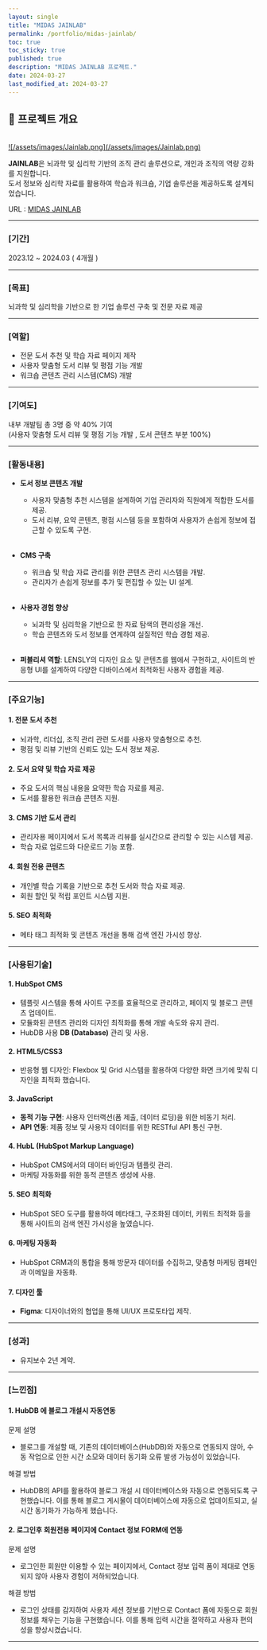 ```yaml
---
layout: single
title: "MIDAS JAINLAB"
permalink: /portfolio/midas-jainlab/
toc: true
toc_sticky: true
published: true
description: "MIDAS JAINLAB 프로젝트."
date: 2024-03-27
last_modified_at: 2024-03-27
---
```


## 📄 프로젝트 개요
<br/>
<a class="batimmage" href="/assets/images/Jainlab.png">
![/assets/images/Jainlab.png](/assets/images/Jainlab.png)
</a>

**JAINLAB**은 뇌과학 및 심리학 기반의 조직 관리 솔루션으로, 개인과 조직의 역량 강화를 지원합니다.  
도서 정보와 심리학 자료를 활용하여 학습과 워크숍, 기업 솔루션을 제공하도록 설계되었습니다.

URL : <a href="https://jainlab.im/" target="_blank">MIDAS JAINLAB</a>

---

### [기간] <br/>

2023.12 ~ 2024.03 ( 4개월 )

---

### [목표] <br/>

뇌과학 및 심리학을 기반으로 한 기업 솔루션 구축 및 전문 자료 제공

---

### [역할]

- 전문 도서 추천 및 학습 자료 페이지 제작
- 사용자 맞춤형 도서 리뷰 및 평점 기능 개발
- 워크숍 콘텐츠 관리 시스템(CMS) 개발

---

### [기여도] <br/>

내부 개발팀 총 3명 중 약 40% 기여  <br/> 
(사용자 맞춤형 도서 리뷰 및 평점 기능 개발 , 도서 콘텐츠 부분 100%)

---

### [활동내용]

- **도서 정보 콘텐츠 개발**  
    - 사용자 맞춤형 추천 시스템을 설계하여 기업 관리자와 직원에게 적합한 도서를 제공.  
    - 도서 리뷰, 요약 콘텐츠, 평점 시스템 등을 포함하여 사용자가 손쉽게 정보에 접근할 수 있도록 구현.
<br/><br/>  

- **CMS 구축**  
    - 워크숍 및 학습 자료 관리를 위한 콘텐츠 관리 시스템을 개발.  
    - 관리자가 손쉽게 정보를 추가 및 편집할 수 있는 UI 설계.
<br/><br/>  

- **사용자 경험 향상**  
    - 뇌과학 및 심리학을 기반으로 한 자료 탐색의 편리성을 개선.  
    - 학습 콘텐츠와 도서 정보를 연계하여 실질적인 학습 경험 제공. 
<br/><br/> 

- **퍼블리셔 역할**: LENSLY의 디자인 요소 및 콘텐츠를 웹에서 구현하고, 사이트의 반응형 UI를 설계하여 다양한 디바이스에서 최적화된 사용자 경험을 제공.

---

### [주요기능]

#### 1. **전문 도서 추천**  

- 뇌과학, 리더십, 조직 관리 관련 도서를 사용자 맞춤형으로 추천.  
- 평점 및 리뷰 기반의 신뢰도 있는 도서 정보 제공.

#### 2. **도서 요약 및 학습 자료 제공**  

- 주요 도서의 핵심 내용을 요약한 학습 자료를 제공.  
- 도서를 활용한 워크숍 콘텐츠 지원.

#### 3. **CMS 기반 도서 관리**  

- 관리자용 페이지에서 도서 목록과 리뷰를 실시간으로 관리할 수 있는 시스템 제공.  
- 학습 자료 업로드와 다운로드 기능 포함.

#### 4. **회원 전용 콘텐츠**  

- 개인별 학습 기록을 기반으로 추천 도서와 학습 자료 제공.  
- 회원 할인 및 적립 포인트 시스템 지원.

#### 5. **SEO 최적화**

- 메타 태그 최적화 및 콘텐츠 개선을 통해 검색 엔진 가시성 향상.

---

### [사용된기술] 

#### 1. **HubSpot CMS**

- 템플릿 시스템을 통해 사이트 구조를 효율적으로 관리하고, 페이지 및 블로그 콘텐츠 업데이트.
- 모듈화된 콘텐츠 관리와 디자인 최적화를 통해 개발 속도와 유지 관리.
- HubDB 사용 **DB (Database)** 관리 및 사용.

#### 2. **HTML5/CSS3**

- 반응형 웹 디자인: Flexbox 및 Grid 시스템을 활용하여 다양한 화면 크기에 맞춰 디자인을 최적화 했습니다.

#### 3. **JavaScript** 

- **동적 기능 구현**: 사용자 인터랙션(폼 제출, 데이터 로딩)을 위한 비동기 처리.  
- **API 연동**: 제품 정보 및 사용자 데이터를 위한 RESTful API 통신 구현.  

#### 4. **HubL** (HubSpot Markup Language)

- HubSpot CMS에서의 데이터 바인딩과 템플릿 관리.
- 마케팅 자동화를 위한 동적 콘텐츠 생성에 사용.

#### 5. **SEO 최적화**

- HubSpot SEO 도구를 활용하여 메타태그, 구조화된 데이터, 키워드 최적화 등을 통해 사이트의 검색 엔진 가시성을 높였습니다.

#### 6. **마케팅 자동화**

- HubSpot CRM과의 통합을 통해 방문자 데이터를 수집하고, 맞춤형 마케팅 캠페인과 이메일을 자동화.

#### 7. **디자인 툴**  

- **Figma**: 디자이너와의 협업을 통해 UI/UX 프로토타입 제작. 

---

### [성과]

- 유지보수 2년 계약.

---

### [느낀점] 

#### 1. **HubDB 에 블로그 개설시 자동연동** <br>

문제 설명 <br>
- 블로그를 개설할 때, 기존의 데이터베이스(HubDB)와 자동으로 연동되지 않아, 수동 작업으로 인한 시간 소모와 데이터 동기화 오류 발생 가능성이 있었습니다.

해결 방법 <br>
- HubDB의 API를 활용하여 블로그 개설 시 데이터베이스와 자동으로 연동되도록 구현했습니다. 이를 통해 블로그 게시물이 데이터베이스에 자동으로 업데이트되고, 실시간 동기화가 가능하게 했습니다.

#### 2. **로그인후 회원전용 페이지에 Contact 정보 FORM에 연동** <br>

문제 설명 <br>
- 로그인한 회원만 이용할 수 있는 페이지에서, Contact 정보 입력 폼이 제대로 연동되지 않아 사용자 경험이 저하되었습니다.

해결 방법 <br>
- 로그인 상태를 감지하여 사용자 세션 정보를 기반으로 Contact 폼에 자동으로 회원 정보를 채우는 기능을 구현했습니다. 이를 통해 입력 시간을 절약하고 사용자 편의성을 향상시켰습니다.

---